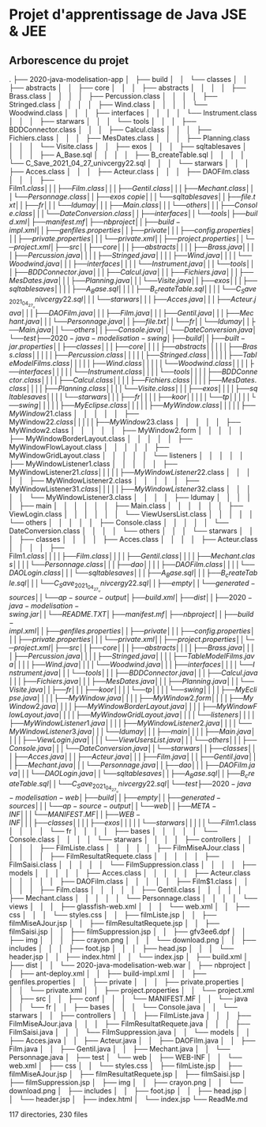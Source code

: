 # Projet d'apprentissage de Java JSE & JEE

## Arborescence du projet
.
├── 2020-java-modelisation-app
│   ├── build
│   │   └── classes
│   │       ├── abstracts
│   │       ├── core
│   │       │   ├── abstracts
│   │       │   │   ├── Brass.class
│   │       │   │   ├── Percussion.class
│   │       │   │   ├── Stringed.class
│   │       │   │   ├── Wind.class
│   │       │   │   └── Woodwind.class
│   │       │   ├── interfaces
│   │       │   │   └── Instrument.class
│   │       │   ├── starwars
│   │       │   └── tools
│   │       │       ├── BDDConnector.class
│   │       │       ├── Calcul.class
│   │       │       ├── Fichiers.class
│   │       │       ├── MesDates.class
│   │       │       ├── Planning.class
│   │       │       └── Visite.class
│   │       ├── exos
│   │       │   ├── sqltablesaves
│   │       │   │   ├── A_Base.sql
│   │       │   │   ├── B_createTable.sql
│   │       │   │   └── C_Save_2021_04_27_univcergy22.sql
│   │       │   └── starwars
│   │       │       ├── Acces.class
│   │       │       ├── Acteur.class
│   │       │       ├── DAOFilm.class
│   │       │       ├── Film$1.class
│   │       │       ├── Film.class
│   │       │       ├── Gentil.class
│   │       │       ├── Mechant.class
│   │       │       └── Personnage.class
│   │       ├── exos\ copie
│   │       │   └── sqltablesaves
│   │       ├── file.txt
│   │       ├── fr
│   │       │   └── ldumay
│   │       │       ├── Main.class
│   │       │       └── others
│   │       │           ├── Console.class
│   │       │           └── DateConversion.class
│   │       ├── interfaces
│   │       └── tools
│   ├── build.xml
│   ├── manifest.mf
│   ├── nbproject
│   │   ├── build-impl.xml
│   │   ├── genfiles.properties
│   │   ├── private
│   │   │   ├── config.properties
│   │   │   ├── private.properties
│   │   │   └── private.xml
│   │   ├── project.properties
│   │   └── project.xml
│   ├── src
│   │   ├── core
│   │   │   ├── abstracts
│   │   │   │   ├── Brass.java
│   │   │   │   ├── Percussion.java
│   │   │   │   ├── Stringed.java
│   │   │   │   ├── Wind.java
│   │   │   │   └── Woodwind.java
│   │   │   ├── interfaces
│   │   │   │   └── Instrument.java
│   │   │   └── tools
│   │   │       ├── BDDConnector.java
│   │   │       ├── Calcul.java
│   │   │       ├── Fichiers.java
│   │   │       ├── MesDates.java
│   │   │       ├── Planning.java
│   │   │       └── Visite.java
│   │   ├── exos
│   │   │   ├── sqltablesaves
│   │   │   │   ├── A_Base.sql
│   │   │   │   ├── B_createTable.sql
│   │   │   │   └── C_Save_2021_04_27_univcergy22.sql
│   │   │   └── starwars
│   │   │       ├── Acces.java
│   │   │       ├── Acteur.java
│   │   │       ├── DAOFilm.java
│   │   │       ├── Film.java
│   │   │       ├── Gentil.java
│   │   │       ├── Mechant.java
│   │   │       └── Personnage.java
│   │   ├── file.txt
│   │   └── fr
│   │       └── ldumay
│   │           ├── Main.java
│   │           └── others
│   │               ├── Console.java
│   │               └── DateConversion.java
│   └── test
├── 2020-java-modelisation-swing
│   ├── build
│   │   ├── built-jar.properties
│   │   ├── classes
│   │   │   ├── core
│   │   │   │   ├── abstracts
│   │   │   │   │   ├── Brass.class
│   │   │   │   │   ├── Percussion.class
│   │   │   │   │   ├── Stringed.class
│   │   │   │   │   ├── TableModelFilms.class
│   │   │   │   │   ├── Wind.class
│   │   │   │   │   └── Woodwind.class
│   │   │   │   ├── interfaces
│   │   │   │   │   └── Instrument.class
│   │   │   │   └── tools
│   │   │   │       ├── BDDConnector.class
│   │   │   │       ├── Calcul.class
│   │   │   │       ├── Fichiers.class
│   │   │   │       ├── MesDates.class
│   │   │   │       ├── Planning.class
│   │   │   │       └── Visite.class
│   │   │   ├── exos
│   │   │   │   ├── sqltablesaves
│   │   │   │   └── starwars
│   │   │   ├── fr
│   │   │   │   ├── koor
│   │   │   │   │   └── tp
│   │   │   │   │       └── swing
│   │   │   │   │           ├── MyEclipse.class
│   │   │   │   │           ├── MyWindow.class
│   │   │   │   │           ├── MyWindow2$1.class
│   │   │   │   │           ├── MyWindow2$2.class
│   │   │   │   │           ├── MyWindow2$3.class
│   │   │   │   │           ├── MyWindow2.class
│   │   │   │   │           ├── MyWindow2.form
│   │   │   │   │           ├── MyWindowBorderLayout.class
│   │   │   │   │           ├── MyWindowFlowLayout.class
│   │   │   │   │           ├── MyWindowGridLayout.class
│   │   │   │   │           └── listeners
│   │   │   │   │               ├── MyWindowListener1.class
│   │   │   │   │               ├── MyWindowListener2$1.class
│   │   │   │   │               ├── MyWindowListener2$2.class
│   │   │   │   │               ├── MyWindowListener2.class
│   │   │   │   │               ├── MyWindowListener3$1.class
│   │   │   │   │               ├── MyWindowListener3$2.class
│   │   │   │   │               └── MyWindowListener3.class
│   │   │   │   ├── ldumay
│   │   │   │   │   ├── main
│   │   │   │   │   │   ├── Main.class
│   │   │   │   │   │   ├── ViewLogin.class
│   │   │   │   │   │   └── ViewUsersList.class
│   │   │   │   │   └── others
│   │   │   │   │       ├── Console.class
│   │   │   │   │       └── DateConversion.class
│   │   │   │   └── others
│   │   │   └── starwars
│   │   │       ├── classes
│   │   │       │   ├── Acces.class
│   │   │       │   ├── Acteur.class
│   │   │       │   ├── Film$1.class
│   │   │       │   ├── Film.class
│   │   │       │   ├── Gentil.class
│   │   │       │   ├── Mechant.class
│   │   │       │   └── Personnage.class
│   │   │       ├── dao
│   │   │       │   ├── DAOFilm.class
│   │   │       │   └── DAOLogin.class
│   │   │       └── sqltablesaves
│   │   │           ├── A_Base.sql
│   │   │           ├── B_createTable.sql
│   │   │           └── C_Save_2021_04_27_univcergy22.sql
│   │   ├── empty
│   │   └── generated-sources
│   │       └── ap-source-output
│   ├── build.xml
│   ├── dist
│   │   ├── 2020-java-modelisation-swing.jar
│   │   └── README.TXT
│   ├── manifest.mf
│   ├── nbproject
│   │   ├── build-impl.xml
│   │   ├── genfiles.properties
│   │   ├── private
│   │   │   ├── config.properties
│   │   │   ├── private.properties
│   │   │   └── private.xml
│   │   ├── project.properties
│   │   └── project.xml
│   ├── src
│   │   ├── core
│   │   │   ├── abstracts
│   │   │   │   ├── Brass.java
│   │   │   │   ├── Percussion.java
│   │   │   │   ├── Stringed.java
│   │   │   │   ├── TableModelFilms.java
│   │   │   │   ├── Wind.java
│   │   │   │   └── Woodwind.java
│   │   │   ├── interfaces
│   │   │   │   └── Instrument.java
│   │   │   └── tools
│   │   │       ├── BDDConnector.java
│   │   │       ├── Calcul.java
│   │   │       ├── Fichiers.java
│   │   │       ├── MesDates.java
│   │   │       ├── Planning.java
│   │   │       └── Visite.java
│   │   ├── fr
│   │   │   ├── koor
│   │   │   │   └── tp
│   │   │   │       └── swing
│   │   │   │           ├── MyEclipse.java
│   │   │   │           ├── MyWindow.java
│   │   │   │           ├── MyWindow2.form
│   │   │   │           ├── MyWindow2.java
│   │   │   │           ├── MyWindowBorderLayout.java
│   │   │   │           ├── MyWindowFlowLayout.java
│   │   │   │           ├── MyWindowGridLayout.java
│   │   │   │           └── listeners
│   │   │   │               ├── MyWindowListener1.java
│   │   │   │               ├── MyWindowListener2.java
│   │   │   │               └── MyWindowListener3.java
│   │   │   └── ldumay
│   │   │       ├── main
│   │   │       │   ├── Main.java
│   │   │       │   ├── ViewLogin.java
│   │   │       │   └── ViewUsersList.java
│   │   │       └── others
│   │   │           ├── Console.java
│   │   │           └── DateConversion.java
│   │   └── starwars
│   │       ├── classes
│   │       │   ├── Acces.java
│   │       │   ├── Acteur.java
│   │       │   ├── Film.java
│   │       │   ├── Gentil.java
│   │       │   ├── Mechant.java
│   │       │   └── Personnage.java
│   │       ├── dao
│   │       │   ├── DAOFilm.java
│   │       │   └── DAOLogin.java
│   │       └── sqltablesaves
│   │           ├── A_Base.sql
│   │           ├── B_createTable.sql
│   │           └── C_Save_2021_04_27_univcergy22.sql
│   └── test
├── 2020-java-modelisation-web
│   ├── build
│   │   ├── empty
│   │   ├── generated-sources
│   │   │   └── ap-source-output
│   │   └── web
│   │       ├── META-INF
│   │       │   └── MANIFEST.MF
│   │       ├── WEB-INF
│   │       │   ├── classes
│   │       │   │   ├── exos
│   │       │   │   │   └── starwars
│   │       │   │   │       └── Film$1.class
│   │       │   │   └── fr
│   │       │   │       ├── bases
│   │       │   │       │   └── Console.class
│   │       │   │       └── starwars
│   │       │   │           ├── controllers
│   │       │   │           │   ├── FilmListe.class
│   │       │   │           │   ├── FilmMiseAJour.class
│   │       │   │           │   ├── FilmResultatRequete.class
│   │       │   │           │   ├── FilmSaisi.class
│   │       │   │           │   └── FilmSuppression.class
│   │       │   │           ├── models
│   │       │   │           │   ├── Acces.class
│   │       │   │           │   ├── Acteur.class
│   │       │   │           │   ├── DAOFilm.class
│   │       │   │           │   ├── Film$1.class
│   │       │   │           │   ├── Film.class
│   │       │   │           │   ├── Gentil.class
│   │       │   │           │   ├── Mechant.class
│   │       │   │           │   └── Personnage.class
│   │       │   │           └── views
│   │       │   ├── glassfish-web.xml
│   │       │   └── web.xml
│   │       ├── css
│   │       │   └── styles.css
│   │       ├── filmListe.jsp
│   │       ├── filmMiseAJour.jsp
│   │       ├── filmResultatRequete.jsp
│   │       ├── filmSaisi.jsp
│   │       ├── filmSuppression.jsp
│   │       ├── gfv3ee6.dpf
│   │       ├── img
│   │       │   ├── crayon.png
│   │       │   └── download.png
│   │       ├── includes
│   │       │   ├── foot.jsp
│   │       │   ├── head.jsp
│   │       │   └── header.jsp
│   │       ├── index.html
│   │       └── index.jsp
│   ├── build.xml
│   ├── dist
│   │   └── 2020-java-modelisation-web.war
│   ├── nbproject
│   │   ├── ant-deploy.xml
│   │   ├── build-impl.xml
│   │   ├── genfiles.properties
│   │   ├── private
│   │   │   ├── private.properties
│   │   │   └── private.xml
│   │   ├── project.properties
│   │   └── project.xml
│   ├── src
│   │   ├── conf
│   │   │   └── MANIFEST.MF
│   │   └── java
│   │       └── fr
│   │           ├── bases
│   │           │   └── Console.java
│   │           └── starwars
│   │               ├── controllers
│   │               │   ├── FilmListe.java
│   │               │   ├── FilmMiseAJour.java
│   │               │   ├── FilmResultatRequete.java
│   │               │   ├── FilmSaisi.java
│   │               │   └── FilmSuppression.java
│   │               └── models
│   │                   ├── Acces.java
│   │                   ├── Acteur.java
│   │                   ├── DAOFilm.java
│   │                   ├── Film.java
│   │                   ├── Gentil.java
│   │                   ├── Mechant.java
│   │                   └── Personnage.java
│   ├── test
│   └── web
│       ├── WEB-INF
│       │   └── web.xml
│       ├── css
│       │   └── styles.css
│       ├── filmListe.jsp
│       ├── filmMiseAJour.jsp
│       ├── filmResultatRequete.jsp
│       ├── filmSaisi.jsp
│       ├── filmSuppression.jsp
│       ├── img
│       │   ├── crayon.png
│       │   └── download.png
│       ├── includes
│       │   ├── foot.jsp
│       │   ├── head.jsp
│       │   └── header.jsp
│       ├── index.html
│       └── index.jsp
└── ReadMe.md

117 directories, 230 files
